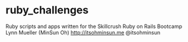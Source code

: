 # ruby_challenges
Ruby scripts and apps written for the Skillcrush Ruby on Rails Bootcamp
Lynn Mueller (MinSun Oh)
http://itsohminsun.me
@itsohminsun